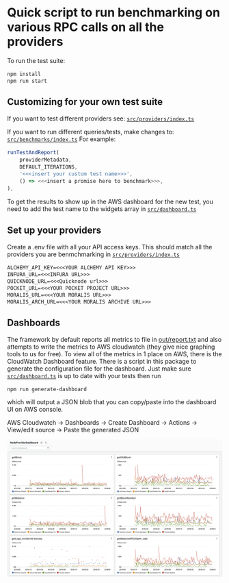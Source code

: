 # Quick script to run benchmarking on various RPC calls on all the providers

To run the test suite: 
``` 
npm install
npm run start
```

## Customizing for your own test suite
If you want to test different providers see: [`src/providers/index.ts`](src/providers/index.ts)

If you want to run different queries/tests, make changes to: [`src/benchmarks/index.ts`](src/benchmarks/index.ts)
For example: 
``` typescript
runTestAndReport(
    providerMetadata,
    DEFAULT_ITERATIONS,
    '<<<insert your custom test name>>>',
    () => <<<insert a promise here to benchmark>>>,
),
```
To get the results to show up in the AWS dashboard for the new test, you need to add the test name to the widgets array in [`src/dashboard.ts`](src/dashboard.ts)

## Set up your providers
Create a .env file with all your API access keys. This should match all the providers you are benmchmarking in  [`src/providers/index.ts`](src/providers/index.ts)
``` 
ALCHEMY_API_KEY=<<<YOUR ALCHEMY API KEY>>>
INFURA_URL=<<<INFURA URL>>>
QUICKNODE_URL=<<<Quicknode url>>>
POCKET_URL=<<<YOUR POCKET PROJECT URL>>>
MORALIS_URL=<<<YOUR MORALIS URL>>>
MORALIS_ARCH_URL=<<<YOUR MORALIS ARCHIVE URL>>>
```

## Dashboards
The framework by default reports all metrics to file in [out/report.txt](out/report.txt) and also attempts to write the metrics to AWS cloudwatch (they give nice graphing tools to us for free). 
To view all of the metrics in 1 place on AWS, there is the CloudWatch Dashboard feature. There is a script in this package to generate the configuration file for the dashboard. Just make sure [`src/dashboard.ts`](src/dashboard.ts) is up to date with your tests then run 
```
npm run generate-dashboard
```
which will output a JSON blob that you can copy/paste into the dashboard UI on AWS console.

AWS Cloudwatch -> Dashboards -> Create Dashboard -> Actions -> View/edit source -> Paste the generated JSON 


![dashboard](assets/dashboard.png)

